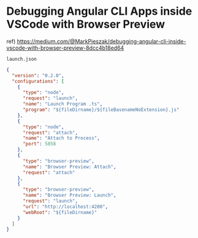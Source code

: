 # Debugging Angular CLI Apps inside VSCode with Browser Preview

ref) https://medium.com/@MarkPieszak/debugging-angular-cli-inside-vscode-with-browser-preview-8dcc4b18ed64

`launch.json`

```json
{
  "version": "0.2.0",
  "configurations": [
    {
      "type": "node",
      "request": "launch",
      "name": "Launch Program .ts",
      "program": "${fileDirname}/${fileBasenameNoExtension}.js"
    },
    {
      "type": "node",
      "request": "attach",
      "name": "Attach to Process",
      "port": 5858
    },
    {
      "type": "browser-preview",
      "name": "Browser Preview: Attach",
      "request": "attach"
    },
    {
      "type": "browser-preview",
      "name": "Browser Preview: Launch",
      "request": "launch",
      "url": "http://localhost:4200",
      "webRoot": "${fileDirname}"
    }
  ]
}
```

